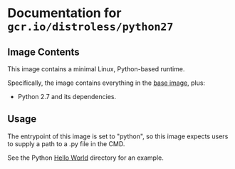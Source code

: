# Documentation for `gcr.io/distroless/python27`

## Image Contents

This image contains a minimal Linux, Python-based runtime.

Specifically, the image contains everything in the [base image](../base/README.md), plus:

* Python 2.7 and its dependencies.

## Usage

The entrypoint of this image is set to "python", so this image expects users to supply a path to a .py file in the CMD.

See the Python [Hello World](../../examples/python2.7/) directory for an example.
